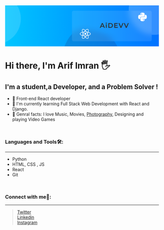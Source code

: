 ![cover pic](https://github.com/arifimran5/arifimran5/blob/master/githubProfile2.png)
# Hi there, I'm Arif Imran 🖐 

## I'm a student,a Developer, and a Problem Solver !

- 🍟 Front-end React developer
- 🌳 I'm currently learning Full Stack Web Development with React and Django.
- 🍗 Genral facts: I love Music, Movies, [Photography](https://www.instagram.com/roamrom_/), Designing and playing Video Games

<br />

### Languages and Tools🛠:
<hr />

- Python
- HTML, CSS , JS
- React
- Git

<br />




### Connect with me📲:
<hr />

> [Twitter](https://twitter.com/aidevv_in)
> <br />
> [Linkedin](https://www.linkedin.com/in/arifimran5/)
> <br />
> [Instagram](https://www.instagram.com/roamrom_/)

<br />
